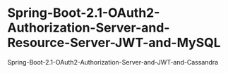 # Spring-Boot-2.1-OAuth2-Authorization-Server-and-Resource-Server-JWT-and-MySQL
Spring-Boot-2.1-OAuth2-Authorization-Server-and-JWT-and-Cassandra
